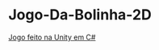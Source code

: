 # Jogo-Da-Bolinha-2D
[Jogo feito na Unity em C#](https://drive.google.com/file/d/1n5W0f_YZKfA024gecA_J3we7IBrZLd_p/view?usp=drive_link
)

